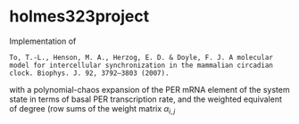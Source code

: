 holmes323project
================

Implementation of 

    To, T.-L., Henson, M. A., Herzog, E. D. & Doyle, F. J. A molecular model for intercellular synchronization in the mammalian circadian clock. Biophys. J. 92, 3792–3803 (2007).
    
with a polynomial-chaos expansion of the PER mRNA element of the system state in terms of basal PER transcription rate,
and the weighted equivalent of degree (row sums of the weight matrix $\alpha_{i,j}$

